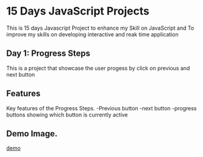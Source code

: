# 15 Days JavaScript Projects

This is 15 days Javascript Project to enhance my Skill on JavaScript and To improve my skills on developing interactive and reak time application

## Day 1: Progress Steps
This is a project that showcase the user progess by click on previous and next button


## Features

Key features of the Progress Steps.
-Previous button
-next button
-progress buttons showing which button is currently active

## Demo Image.
[demo](https://github.com/guledabdilatif/15-Days-JavaScript-Projects/assets/115420472/3acdc621-e2a3-4610-aeda-ae44ef281cb3)





